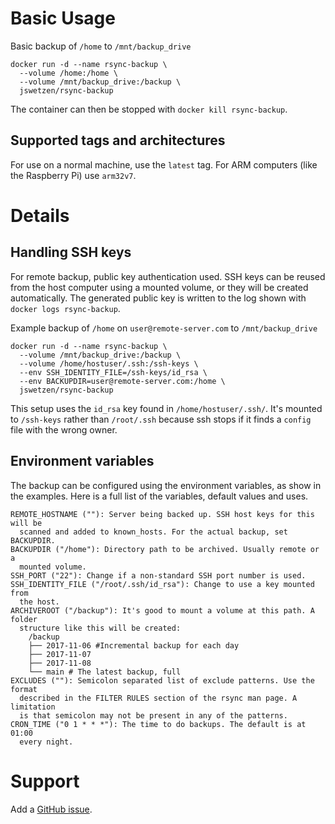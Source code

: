 # Basic Usage

Basic backup of `/home` to `/mnt/backup_drive`

    docker run -d --name rsync-backup \
      --volume /home:/home \
      --volume /mnt/backup_drive:/backup \
      jswetzen/rsync-backup

The container can then be stopped with `docker kill rsync-backup`.

## Supported tags and architectures

For use on a normal machine, use the `latest` tag.
For ARM computers (like the Raspberry Pi) use `arm32v7`.

# Details

## Handling SSH keys

For remote backup, public key authentication used. SSH keys can be reused from
the host computer using a mounted volume, or they will be created automatically.
The generated public key is written to the log shown with `docker logs rsync-backup`.

Example backup of `/home` on `user@remote-server.com` to `/mnt/backup_drive`

    docker run -d --name rsync-backup \
      --volume /mnt/backup_drive:/backup \
      --volume /home/hostuser/.ssh:/ssh-keys \
      --env SSH_IDENTITY_FILE=/ssh-keys/id_rsa \
      --env BACKUPDIR=user@remote-server.com:/home \
      jswetzen/rsync-backup

This setup uses the `id_rsa` key found in `/home/hostuser/.ssh/`. It's mounted
to `/ssh-keys` rather than `/root/.ssh` because ssh stops if it finds a `config`
file with the wrong owner.

## Environment variables

The backup can be configured using the environment variables, as show in the
examples. Here is a full list of the variables, default values and uses.

    REMOTE_HOSTNAME (""): Server being backed up. SSH host keys for this will be
      scanned and added to known_hosts. For the actual backup, set BACKUPDIR.
    BACKUPDIR ("/home"): Directory path to be archived. Usually remote or a
      mounted volume.
    SSH_PORT ("22"): Change if a non-standard SSH port number is used.
    SSH_IDENTITY_FILE ("/root/.ssh/id_rsa"): Change to use a key mounted from
      the host.
    ARCHIVEROOT ("/backup"): It's good to mount a volume at this path. A folder
      structure like this will be created:
        /backup
        ├── 2017-11-06 #Incremental backup for each day
        ├── 2017-11-07
        ├── 2017-11-08
        └── main # The latest backup, full
    EXCLUDES (""): Semicolon separated list of exclude patterns. Use the format
      described in the FILTER RULES section of the rsync man page. A limitation
      is that semicolon may not be present in any of the patterns.
    CRON_TIME ("0 1 * * *"): The time to do backups. The default is at 01:00
      every night.


# Support

Add a [GitHub issue](https://github.com/jswetzen/docker-rsync-backup/issues).
